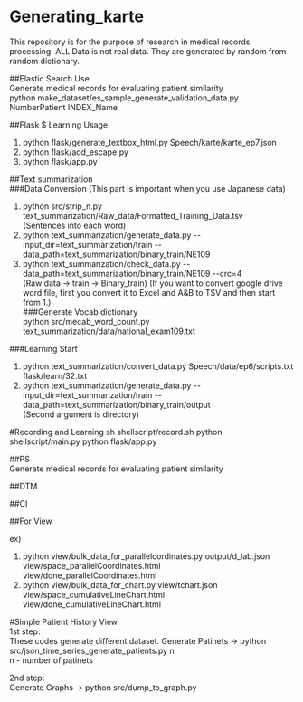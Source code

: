# Generating_karte
This repository is for the purpose of research in medical records processing.
ALL Data is not real data. They are generated by random from random dictionary.  

##Elastic Search Use  
Generate medical records for evaluating patient similarity  
	python make_dataset/es_sample_generate_validation_data.py NumberPatient INDEX_Name  

##Flask $ Learning Usage  
1. python flask/generate_textbox_html.py Speech/karte/karte_ep7.json
2. python flask/add_escape.py 
3. python flask/app.py 

##Text summarization  
###Data Conversion (This part is important when you use Japanese data) 
1. python src/strip_n.py text_summarization/Raw_data/Formatted_Training_Data.tsv  
  (Sentences into each word)  
2. python text_summarization/generate_data.py --input_dir=text_summarization/train --data_path=text_summarization/binary_train/NE109  
3. python text_summarization/check_data.py --data_path=text_summarization/binary_train/NE109 --crc=4  
(Raw data -> train -> Binary_train)
(If you want to convert google drive word file, first you convert it to Excel and A&B to TSV and then start from 1.)  
###Generate Vocab dictionary  
python src/mecab_word_count.py text_summarization/data/national_exam109.txt  

###Learning Start  
1. python text_summarization/convert_data.py Speech/data/ep6/scripts.txt flask/learn/32.txt  
2. python text_summarization/generate_data.py --input_dir=text_summarization/train --data_path=text_summarization/binary_train/output  
(Second argument is directory)  


#Recording and Learning
sh shellscript/record.sh
python shellscript/main.py
python flask/app.py

##PS  
Generate medical records for evaluating patient similarity

##DTM

##CI


##For View  

ex)  
1. python view/bulk_data_for_parallelcordinates.py output/d_lab.json view/space_parallelCoordinates.html view/done_parallelCoordinates.html   
2. python view/bulk_data_for_chart.py view/tchart.json view/space_cumulativeLineChart.html view/done_cumulativeLineChart.html  


#Simple Patient History View  
1st step:  
	These codes generate different dataset.
	Generate Patinets -> python src/json_time_series_generate_patients.py n  
	n - number of patinets  

2nd step:  
	Generate Graphs -> python src/dump_to_graph.py  


